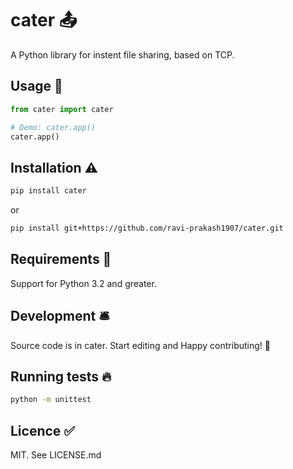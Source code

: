 # cater 📤

A Python library for instent file sharing, based on TCP.

## Usage 🎯

```python
from cater import cater

# Demo: cater.app()
cater.app()
```
<!-- See `examples` folder for more. -->

## Installation ⚠️

```sh
pip install cater
```  
or  
```sh
pip install git+https://github.com/ravi-prakash1907/cater.git
```

## Requirements 🌌

Support for Python 3.2 and greater.

## Development 🛎️

<!--
```sh
conda create -n cater_env python=3.7 # do it once
conda install -r requirements.txt
```
-->

Source code is in cater. Start editing and Happy contributing! 🌟

<!--
## Deployment to PyPI 💎

Based on descriptions from [here](https://packaging.python.org/guides/publishing-package-distribution-releases-using-github-actions-ci-cd-workflows/), whenever project owner pushes a tagged commit to this Git repository remote on GitHub, GH workflow will publish it to PyPI.

And it'll publish any push to TestPyPI which is useful for providing test builds to repo's alpha users as well as making sure that your release pipeline remains healthy.

Manual deploy to TestPyPI:
```sh
python setup.py sdist bdist_wheel
twine upload -r testpypi dist/*
```
-->
## Running tests 🔥

```sh
python -m unittest
```

## Licence ✅

MIT. See LICENSE.md
<!--
## Version

Follows syntax vM.M.P
First is major and means not backwards compatible changes. Second is minor and means backwards compatible changes. 
Third is patch and means small backwards compatible changes.

The manual place of source of truth is at `cater/__init__.py`

Source: https://packaging.python.org/guides/single-sourcing-package-version/#single-sourcing-the-version

## Authors ✏️

`cater` was written by `Ravi Prakash`.
-->